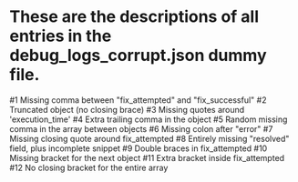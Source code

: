 # These are the descriptions of all entries in the debug_logs_corrupt.json dummy file. #

#1 Missing comma between "fix_attempted" and "fix_successful"
#2 Truncated object (no closing brace)
#3 Missing quotes around 'execution_time'
#4 Extra trailing comma in the object
#5 Random missing comma in the array between objects
#6 Missing colon after "error"
#7 Missing closing quote around fix_attempted
#8 Entirely missing "resolved" field, plus incomplete snippet
#9 Double braces in fix_attempted
#10 Missing bracket for the next object
#11 Extra bracket inside fix_attempted
#12 No closing bracket for the entire array





